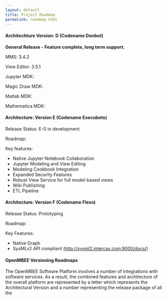 ```yaml
---
layout: default
title: Project Roadmap
permalink: roadmap.html
---
```


#### Architechture Version: D (Codename Donbot)

**General Release - Feature complete, long term support.**

MMS: 3.4.2

View Editor: 3.5.1

Jupyter MDK:

Magic Draw MDK:

Matlab MDK:

Mathematica MDK:

#### Architecture: Version E (Codename Execubots)

Release Status: E-0 in development

Roadmap:

Key features: 
* Native Jupyter Notebook Collaboration 
* Jupyter Modeling and View Editing 
* Modeling Cookbook Integration
* Expanded Security Features
* Robust View Service for full model-based views
* Wiki Publishing
* ETL Pipeline

#### Architecture: Version F (Codename Flexo)

Release Status: Prototyping

Roadmap:

Key Features:
* Native Graph 
* SysMLv2 API compliant (http://sysml2.intercax.com:9000/docs/)
   
#### OpenMBEE Versioning Roadmaps

The OpenMBEE Software Platform involves a number of integrations with software services. As a result, the combined features and archtiecture of the overall platform are represented by a letter which represents the Architectural Version and a number representing the release package of all the 


